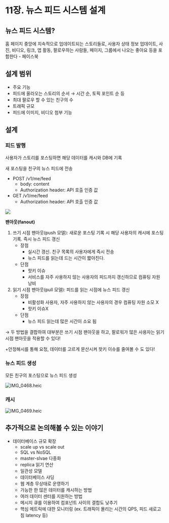 # 11장. 뉴스 피드 시스템 설계

## 뉴스 피드 시스템?

홈 페이지 중앙에 지속적으로 업데이트되는 스토리들로, 사용자 상태 정보 업데이트, 사진, 비디오, 링크, 앱 활동, 팔로우하는 사람들, 페이지, 그룹에서 나오는 좋아요 등을 포함한다 - 페이스북

## 설계 범위

- 주요 기능
- 피드에 올라오는 스토리의 순서 → 시간 순, 토픽 포인트 순 등
- 최대 팔로우 할 수 있는 친구의 수
- 트래픽 규모
- 피드에 이미지, 비디오 첨부 기능

## 설계

### 피드 발행

사용자가 스토리를 포스팅하면 해당 데이터를 캐시와 DB에 기록

새 포스팅을 친구의 뉴스 피드에 전송

- POST /v1/me/feed
    - body: content
    - Authorization header: API 호출 인증 값
- GET /v1/me/feed
    - Authorization header: API 호출 인증 값

![](/11장/image/IMG_0040.jpg)

**팬아웃(fanout)**

1. 쓰기 시점 팬아웃(push 모델): 새로운 포스팅 기록 시 해당 사용자의 캐시에 포스팅 기록. 즉시 뉴스 피드 갱신
    - 장점
        - 실시간 갱신. 친구 목록의 사용자에게 즉시 전송
        - 뉴스 피드를 읽는데 드는 시간이 짧아진다.
    - 단점
        - 핫키 이슈
        - 서비스를 자주 사용하지 않는 사용자의 피드까지 갱신하므로 컴퓨팅 자원 낭비
2. 읽기 시점 팬아웃(pull 모델): 피드를 읽는 시점에 뉴스 피드 갱신
    - 장점
        - 비활성화 사용자, 자주 사용하지 않는 사용자의 경우 컴퓨팅 자원 소모 X
        - 핫키 이슈X
    - 단점
        - 뉴스 피드 읽는데 많은 시간이 소요 됨

→ 두 방법을 결합하여 대부분은 쓰기 시점 팬아웃을 하고, 팔로워가 많은 사용자는 읽기 시점 팬아웃을 적용할 수 있다!

+안정해시를 통해 요청, 데이터를 고르게 문산시켜 핫키 이슈를 줄여볼 수 도 있다!

### 뉴스 피드 생성

모든 친구의 포스팅으로 뉴스 피드 생성

![IMG_0468.heic](/11장/image/IMG_0041.jpg)

### 캐시

![IMG_0469.heic](/11장/image/IMG_0042.jpg)

## 추가적으로 논의해볼 수 있는 이야기

- 데이터베이스 규모 확장
    - scale up vs scale out
    - SQL vs NoSQL
    - master-slvae 다중화
    - replica 읽기 연산
    - 일관성 모델
    - 데이터베이스 샤딩
    - 웹 계층 무상태로 운영하기
    - 가능한 한 많은 데이터를 캐시하는 방법
    - 여러 데이터 센터를 지원하는 방법
    - 메시지 큐를 이용하여 컴포넌트 사이의 결합도 낮추기
    - 핵심 메트릭에 대한 모니터링 (ex. 트래픽이 몰리는 시간의 QPS, 피드 새로고침 latency 등)